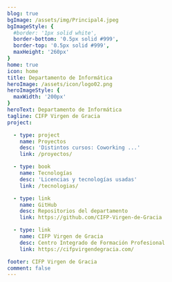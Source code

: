 ```yaml
---
blog: true
bgImage: /assets/img/Principal4.jpeg
bgImageStyle: {
  #border: '1px solid white',
  border-bottom: '0.5px solid #999',
  border-top: '0.5px solid #999',
  maxHeight: '260px'
}
home: true
icon: home
title: Departamento de Informática
heroImage: /assets/icon/logo02.png
heroImageStyle: {
  maxWidth: '200px'
}
heroText: Departamento de Informática
tagline: CIFP Virgen de Gracia
project:

  - type: project
    name: Proyectos
    desc: 'Distintos cursos: Coworking ...'
    link: /proyectos/

  - type: book
    name: Tecnologías
    desc: 'Licencias y tecnologías usadas'
    link: /tecnologias/

  - type: link
    name: GitHub
    desc: Repositorios del departamento
    link: https://github.com/CIFP-Virgen-de-Gracia

  - type: link
    name: CIFP Virgen de Gracia
    desc: Centro Integrado de Formación Profesional
    link: https://cifpvirgendegracia.com/

footer: CIFP Virgen de Gracia
comment: false
---
```




